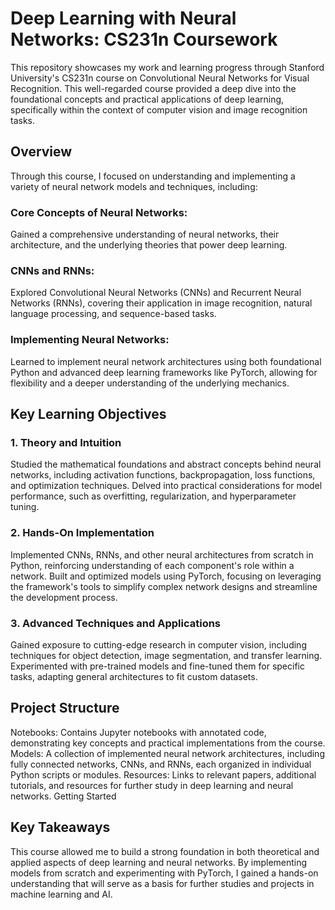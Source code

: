 # Deep Learning with Neural Networks: CS231n Coursework
This repository showcases my work and learning progress through Stanford University's CS231n course on Convolutional Neural Networks for Visual Recognition. This well-regarded course provided a deep dive into the foundational concepts and practical applications of deep learning, specifically within the context of computer vision and image recognition tasks.

## Overview
Through this course, I focused on understanding and implementing a variety of neural network models and techniques, including:

### Core Concepts of Neural Networks:
Gained a comprehensive understanding of neural networks, their architecture, and the underlying theories that power deep learning.
### CNNs and RNNs:
Explored Convolutional Neural Networks (CNNs) and Recurrent Neural Networks (RNNs), covering their application in image recognition, natural language processing, and sequence-based tasks.
### Implementing Neural Networks: 
Learned to implement neural network architectures using both foundational Python and advanced deep learning frameworks like PyTorch, allowing for flexibility and a deeper understanding of the underlying mechanics.
## Key Learning Objectives
### 1. Theory and Intuition
Studied the mathematical foundations and abstract concepts behind neural networks, including activation functions, backpropagation, loss functions, and optimization techniques.
Delved into practical considerations for model performance, such as overfitting, regularization, and hyperparameter tuning.
### 2. Hands-On Implementation
Implemented CNNs, RNNs, and other neural architectures from scratch in Python, reinforcing understanding of each component's role within a network.
Built and optimized models using PyTorch, focusing on leveraging the framework's tools to simplify complex network designs and streamline the development process.
### 3. Advanced Techniques and Applications
Gained exposure to cutting-edge research in computer vision, including techniques for object detection, image segmentation, and transfer learning.
Experimented with pre-trained models and fine-tuned them for specific tasks, adapting general architectures to fit custom datasets.
## Project Structure
Notebooks: Contains Jupyter notebooks with annotated code, demonstrating key concepts and practical implementations from the course.
Models: A collection of implemented neural network architectures, including fully connected networks, CNNs, and RNNs, each organized in individual Python scripts or modules.
Resources: Links to relevant papers, additional tutorials, and resources for further study in deep learning and neural networks.
Getting Started
## Key Takeaways
This course allowed me to build a strong foundation in both theoretical and applied aspects of deep learning and neural networks. By implementing models from scratch and experimenting with PyTorch, I gained a hands-on understanding that will serve as a basis for further studies and projects in machine learning and AI.
